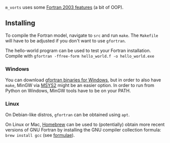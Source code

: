 
`m_vorts` uses some [Fortran 2003 features](http://fortranwiki.org/fortran/show/Fortran+2003)
(a bit of OOP).

## Installing

To compile the Fortran model, navigate to `src` and run `make`.
The `Makefile` will have to be adjusted if you don't want to use `gfortran`.

The hello-world program can be used to test your Fortran installation.
Compile with `gfortran -ffree-form hello_world.f -o hello_world.exe`

### Windows

You can download [gfortran binaries for Windows](https://gcc.gnu.org/wiki/GFortranBinariesWindows),
but in order to also have `make`, MinGW via [MSYS2](https://www.msys2.org/) might be an easier option.
In order to run from Python on Windows, MinGW tools have to be on your PATH.

### Linux

On Debian-like distros, `gfortran` can be obtained using `apt`.

On Linux or Mac, [Homebrew](https://brew.sh/) can be used to (potentially) obtain more recent versions of GNU Fortran
by installing the GNU compiler collection formula: `brew install gcc` (see [formulae](https://formulae.brew.sh/formula/gcc)). 
